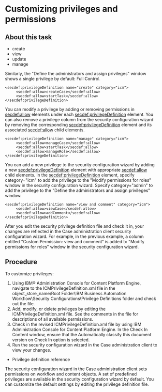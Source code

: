 # Customizing privileges and permissions

## About this task

- create
- view
- update
- manage

Similarly, the "Define the administrators and assign privileges" window shows a single privilege
by default: Full Control.

```
<secdef:privilegeDefinition name="create" category="icm">
     <secdef:allow>createCase</secdef:allow>
     <secdef:allow>startTask</secdef:allow>
</secdef:privilegeDefinition>
```

You can modify a privilege by adding or removing permissions in <secdef:allow> elements
under each <secdef:privilegeDefinition> element. You can also remove a privilege column from
the security configuration wizard by removing the corresponding <secdef:privilegeDefinition>
element and its associated <secdef:allow> child elements.

```
<secdef:privilegeDefinition name="manage" category="icm">
     <secdef:allow>manageCase</secdef:allow>
     <secdef:allow>startTask</secdef:allow>
     <secdef:allow>manageRole</secdef:allow>
</secdef:privilegeDefinition>
```

You can add a new privilege to the security configuration wizard by adding a new
<secdef:privilegeDefinition> element with appropriate <secdef:allow> child elements. In
the <secdef:privilegeDefinition> element, specify category="icm" to add the privilege to the
"Modify permissions for roles" window in the security configuration wizard. Specify category="admin"
to add the privilege to the "Define the administrators and assign privileges" window.

```
<secdef:privilegeDefinition name="view and comment" category="icm">
     <secdef:allow>viewCase</secdef:allow>
     <secdef:allow>addComment</secdef:allow>
</secdef:privilegeDefinition>
```

After you edit the security privilege definition file and check it in, your changes are reflected
in the Case administration client
security configuration wizard. For example, in the previous example, a column entitled "Custom
Permission: view and comment" is added to "Modify permissions for roles" window in the security
configuration wizard.

## Procedure

To customize privileges:

1. Using IBM® Administration Console for
Content Platform Engine,
navigate to the ICMPrivilegeDefinition.xml file
in the object\_store\_name\Root Folder\IBM Business Automation
Workflow\Security
Configurations\Privilege Definitions folder and check out
the file.
2. Add, modify, or delete privileges by editing the ICMPrivilegeDefinition.xml file.
See the comments in the file for descriptions of all available
permissions.
3. Check in the revised ICMPrivilegeDefinition.xml file
by using IBM Administration Console for
Content Platform Engine.
In the Check In Content window, ensure that the Automatically
classify this document version on Check In option is selected.
4. Run the security configuration wizard in the  Case administration client to
view your changes.

- Privilege definition reference

The security configuration wizard in the Case administration client  sets permissions on workflow and content objects. A set of predefined privileges are available in the security configuration wizard by default. You can customize the default settings by editing the privilege definition file.
